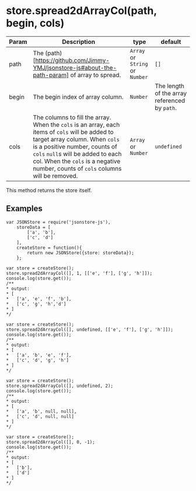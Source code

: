 # store.spread2dArrayCol(path, begin, cols)

| **Param** | **Description** | **type** | **default** |
| --- | --- | --- | --- |
| path  | The (path)[https://github.com/Jimmy-YMJ/jsonstore-js#about-the-path-param] of array to spread. | `Array` or `String` or `Number` | `[]` |
| begin  | The begin index of array column. | `Number` | The length of the array referenced by `path`. |
| cols | The columns to fill the array. When the `cols` is an array, each items of `cols` will be added to target array column. When `cols` is a positive number, counts of `cols` `null`s will be added to each col. When the `cols` is a negative number, counts of `cols` columns will be removed. | `Array` or `Number` | `undefined` |

This method returns the store itself.

## Examples
```
var JSONStore = require('jsonstore-js'),
    storeData = [
        ['a', 'b'],
        ['c', 'd']
    ],
    createStore = function(){
        return new JSONStore({store: storeData});
    };
    
var store = createStore();
store.spread2dArrayCol([], 1, [['e', 'f'], ['g', 'h']]);
console.log(store.get());
/**
* output:
* [
*   ['a', 'e', 'f', 'b'],
*   ['c', 'g', 'h','d']
* ]
*/

var store = createStore();
store.spread2dArrayCol([], undefined, [['e', 'f'], ['g', 'h']]);
console.log(store.get());
/**
* output:
* [
*   ['a', 'b', 'e', 'f'],
*   ['c', 'd', 'g', 'h']
* ]
*/

var store = createStore();
store.spread2dArrayCol([], undefined, 2);
console.log(store.get());
/**
* output:
* [
*   ['a', 'b', null, null],
*   ['c', 'd', null, null]
* ]
*/

var store = createStore();
store.spread2dArrayCol([], 0, -1);
console.log(store.get());
/**
* output:
* [
*   ['b'],
*   ['d']
* ]
*/
```
